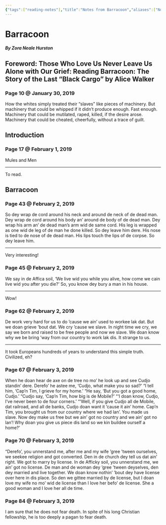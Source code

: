 ```yaml
---
{"tags":["reading-notes"],"title":"Notes from Barracoon","aliases":["Notes from Barracoon"],"created":"2019-01-30T17:53:07+06:00","updated":"2023-07-10T15:21:43+06:00","dg-publish":true,"dg-note-icon":"stone","dg-path":"Reading/Notes and Highlights/Barracoon by Zora Neale Hurston.md","permalink":"/reading/notes-and-highlights/barracoon-by-zora-neale-hurston/","dgPassFrontmatter":true,"noteIcon":"stone"}
---
```


# Barracoon
##### By Zora Neale Hurston

## Foreword: Those Who Love Us Never Leave Us Alone with Our Grief: Reading Barracoon: The Story of the Last “Black Cargo” by Alice Walker

### Page 10 @ January 30, 2019
How the whites simply treated their “slaves” like pieces of machinery. But machinery that could be whipped if it didn’t produce enough. Fast enough. Machinery that could be mutilated, raped, killed, if the desire arose. Machinery that could be cheated, cheerfully, without a trace of guilt.

## Introduction
### Page 17 @ February 1, 2019
Mules and Men

---
To read.

## Barracoon
### Page 43 @ February 2, 2019
So dey wrap de cord around his neck and around de neck of de dead man. Dey wrap de cord around his body an’ around de body of de dead man. Dey wrap his arm an’ de dead man’s arm wid de same cord. His leg is wrapped as one wid de leg of de man he done killed. So dey leave him dere. His nose is tied to de nose of de dead man. His lips touch the lips of de corpse. So dey leave him.

---
Very interesting!

### Page 45 @ February 2, 2019
We say in de Affica soil, ‘We live wid you while you alive, how come we cain live wid you after you die?’ So, you know dey bury a man in his house.

---
Wow!

### Page 62 @ February 2, 2019
De work very hard for us to do ’cause we ain’ used to workee lak dat. But we doan grieve ’bout dat. We cry ’cause we slave. In night time we cry, we say we born and raised to be free people and now we slave. We doan know why we be bring ’way from our country to work lak dis. It strange to us.

---
It took Europeans hundreds of years to understand this simple truth. Civilized, eh?

### Page 67 @ February 3, 2019
When he doan hear de axe on de tree no mo’ he look up and see Cudjo standin’ dere. Derefo’ he astee me, ‘Cudjo, what make you so sad?’ “I tell him, ‘Cap’n Tim, I grieve for my home.’ “He say, ‘But you got a good home, Cudjo.’ “Cudjo say, ‘Cap’n Tim, how big is de Mobile?’ “‘I doan know, Cudjo, I’ve never been to de four corners.’ “‘Well, if you give Cudjo all de Mobile, dat railroad, and all de banks, Cudjo doan want it ’cause it ain’ home. Cap’n Tim, you brought us from our country where we had lan’. You made us slave. Now dey make us free but we ain’ got no country and we ain’ got no lan’! Why doan you give us piece dis land so we kin buildee ourself a home?’

### Page 70 @ February 3, 2019
“Derefo’, you unnerstand me, after me and my wife ’gree ’tween ourselves, we seekee religion and got converted. Den in de church dey tell us dat ain’ right. We got to marry by license. In de Afficky soil, you unnerstand me, we ain’ got no license. De man and de woman dey ’gree ’tween deyselves, den dey married and live together. We doan know nothin’ ’bout dey have license over here in dis place. So den we gittee married by de license, but I doan love my wife no mo’ wid de license than I love her befo’ de license. She a good woman and I love her all de time.

### Page 84 @ February 3, 2019
I am sure that he does not fear death. In spite of his long Christian fellowship, he is too deeply a pagan to fear death.